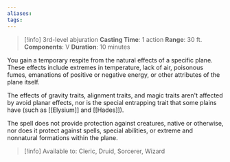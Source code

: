 ```yaml
---
aliases: 
tags:
---
```

>[!info]
>3rd-level abjuration
>**Casting Time**: 1 action
>**Range**: 30 ft.
>**Components**: V
>**Duration**: 10 minutes

You gain a temporary respite from the natural effects of a specific plane. These effects include extremes in temperature, lack of air, poisonous fumes, emanations of positive or negative energy, or other attributes of the plane itself.

The effects of gravity traits, alignment traits, and magic traits aren't affected by avoid planar effects, nor is the special entrapping trait that some plains have (such as [[Elysium]] and [[Hades]]).

The spell does not provide protection against creatures, native or otherwise, nor does it protect against spells, special abilities, or extreme and nonnatural formations within the plane.

>[!info] Available to:
>Cleric, Druid, Sorcerer, Wizard